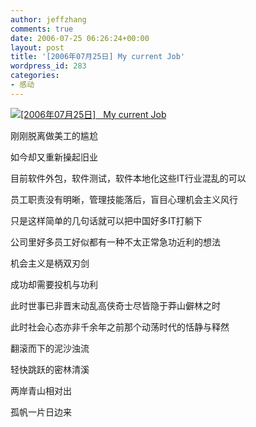 ```yaml
---
author: jeffzhang
comments: true
date: 2006-07-25 06:26:24+00:00
layout: post
title: '[2006年07月25日] My current Job'
wordpress_id: 283
categories:
- 感动
---
```


[![[2006年07月25日]   My current Job](http://simg.sinajs.cn/blog7style/images/common/sg_trans.gif)](http://photo.blog.sina.com.cn/showpic.html#blogid=57f943110100042b&url=http://static11.photo.sina.com.cn/orignal/57f943115ad2ac21f1aea)

刚刚脱离做美工的尴尬

如今却又重新操起旧业

目前软件外包，软件测试，软件本地化这些IT行业混乱的可以

员工职责没有明晰，管理技能落后，盲目心理机会主义风行

只是这样简单的几句话就可以把中国好多IT打躺下

公司里好多员工好似都有一种不太正常急功近利的想法

机会主义是柄双刃剑

成功却需要投机与功利

此时世事已非晋末动乱高侠奇士尽皆隐于莽山僻林之时

此时社会心态亦非千余年之前那个动荡时代的恬静与释然

翻滚而下的泥沙浊流

轻快跳跃的密林清溪

两岸青山相对出

孤帆一片日边来
